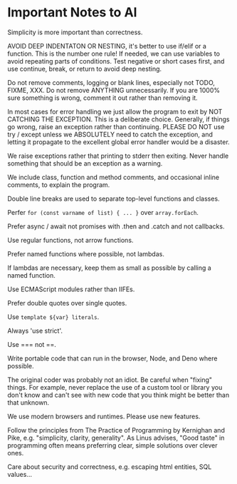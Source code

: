 # Important Notes to AI

Simplicity is more important than correctness.

AVOID DEEP INDENTATON OR NESTING, it's better to use if/elif or a function.
This is the number one rule! If needed, we can use variables to avoid
repeating parts of conditions. Test negative or short cases first, and use
continue, break, or return to avoid deep nesting.

Do not remove comments, logging or blank lines, especially not TODO, FIXME,
XXX. Do not remove ANYTHING unnecessarily. If you are 1000% sure something is
wrong, comment it out rather than removing it.

In most cases for error handling we just allow the program to exit by NOT
CATCHING THE EXCEPTION. This is a deliberate choice. Generally, if things go
wrong, raise an exception rather than continuing. PLEASE DO NOT use try /
except unless we ABSOLUTELY need to catch the exception, and letting it
propagate to the excellent global error handler would be a disaster.

We raise exceptions rather that printing to stderr then exiting. Never handle
something that should be an exception as a warning.

We include class, function and method comments, and occasional inline
comments, to explain the program.

Double line breaks are used to separate top-level functions and classes.

Perfer `for (const varname of list) { ... }` over `array.forEach`.

Prefer async / await not promises with .then and .catch and not callbacks.

Use regular functions, not arrow functions.

Prefer named functions where possible, not lambdas.

If lambdas are necessary, keep them as small as possible by calling a named function.

Use ECMAScript modules rather than IIFEs.

Prefer double quotes over single quotes.

Use `template ${var} literals`.

Always 'use strict'.

Use === not ==.

Write portable code that can run in the browser, Node, and Deno where possible.

The original coder was probably not an idiot. Be careful when "fixing"
things. For example, never replace the use of a custom tool or library you
don't know and can't see with new code that you think might be better than that
unknown.

We use modern browsers and runtimes. Please use new features.

Follow the principles from The Practice of Programming by Kernighan and Pike,
e.g. "simplicity, clarity, generality". As Linus advises, "Good taste" in
programming often means preferring clear, simple solutions over clever ones.

Care about security and correctness, e.g. escaping html entities, SQL values...
